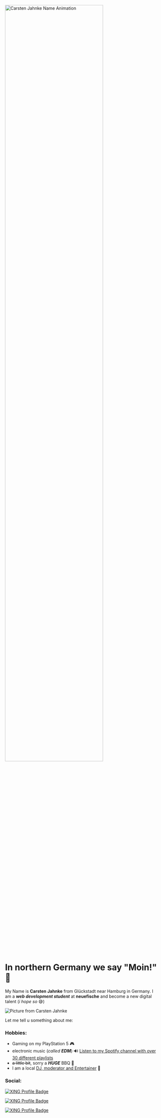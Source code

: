 <img src="profile.gif " alt="Carsten Jahnke Name Animation" width="80%" height="80%">


# In northern Germany we say "Moin!" 🌊

My Name is **Carsten Jahnke** from Glückstadt near Hamburg in Germany. I am a ***web development student*** at **neuefische** and become a new digital talent (*i hope so* 😅) 

![Picture from Carsten Jahnke](https://github.com/CarstenJahnke/carstenjahnke/assets/130060363/2e2b8ebe-5ed8-4743-8e25-978d275950e5)

Let me tell u something about me:

### Hobbies:
- Gaming on my PlayStation 5 🎮
- electronic music (*called **EDM***) 🔊 <a href="https://spotify.carstenjahnke.de/" target="_blank">Listen to my Spotify channel with over 30 different playlists</a>
- ~~a little bit~~, sorry a ***HUGE*** BBQ 🥩
- I am a local <a href="https://www.carstenjahnke.de/" target="_blank">DJ, moderator and Entertainer</a> 🎤

### Social:
<a href="https://www.xing.com/profile/Carsten_Jahnke6/portfolio"><img src="https://img.shields.io/badge/Find%20me%20on-XING-brightgreen" alt="XING Profile Badge"></a>

<a href="https://www.linkedin.com/in/carsten-jahnke-552767271/"><img src="https://img.shields.io/badge/Find%20me%20on-LinkedIn-blue" alt="XING Profile Badge"></a>

<a href="https://www.instagram.com/cars.ten.official/"><img src="https://img.shields.io/badge/Find%20me%20on-Instagram-ff69b4" alt="XING Profile Badge"></a>
